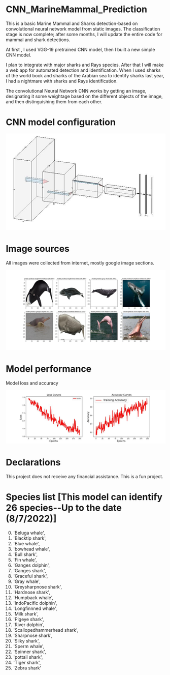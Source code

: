 # CNN_MarineMammal_Prediction
This is a basic Marine Mammal and Sharks detection-based on convolutional neural network model from static images.  The classification stage is now complete; after some months, I will update the entire code for mammal and shark detections.

At first , I used VGG-19 pretrained CNN model, then I built a new simple CNN model.

I plan to integrate with major sharks and Rays species. After that I will make a web app for automated detection and identification. When I used sharks of the world book and sharks of the Arabian sea to identify sharks last year, I had a nightmare with sharks and Rays identification. 

The convolutional Neural Network CNN works by getting an image, designating it some weightage based on the different objects of the image, and then distinguishing them from each other.
# CNN model configuration 
![CNN model](model.jpg)

# Image sources 

All images were collected from internet, mostly google image sections. 

![Model Predicted](prediction.jpg)

# Model performance 
Model loss and accuracy 

![Loss and accuracy](loss_accuracy.jpg)

# Declarations
This project does not receive any financial assistance. This is a fun project.
# Species list [This model can identify 26 species--Up to the date (8/7/2022)]
0. 'Beluga whale',
 1. 'Blacktip shark',
 2. 'Blue whale',
 3. 'bowhead whale',
 4. 'Bull shark',
 5. 'Fin whale',
 6. 'Ganges dolphin',
 7. 'Ganges shark',
 8. 'Graceful shark',
 9. 'Gray whale',
 10. 'Greysharpnose shark',
 11. 'Hardnose shark',
 12. 'Humpback whale',
 13. 'IndoPacific dolphin',
 14. 'Longfinnned whale',
 15. 'Milk shark',
 16. 'Pigeye shark',
 17. 'River dolphin',
 18. 'Scallopedhammerhead shark',
 19. 'Sharpnose shark',
 20. 'Silky shark',
 21. 'Sperm whale',
 22. 'Spinner shark',
 23. 'pottail shark',
 24. 'Tiger shark',
 25. 'Zebra shark'

